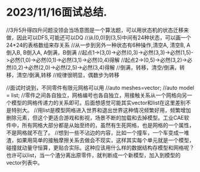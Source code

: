 # 2023/11/16面试总结.

//3升5升得四升问题没领会当场意图是一个算法题，可以用状态机的状态迁移来做，因此可以DFS,可能还可以DQ
//从(0,0)到(3,5)中间有24种状态，可以画一个24*24的表格数组来存关系
//从一步到另外一种状态有6种操作,清空A, 清空B, A倒入B, B倒入A, A倒满，B倒满
//起点1->(3,0)->必然(0,3)->必然(3,3)->必然(1,5)->必然(1,0)->必然(0,1)->必然(3,1)->必然(0,4)得解
//起点2->(0,5)->必然(3,2)->必然(0,2)->必然(2,0)->必然(2,5)->必然(3,4)得解
//倒满，转移，清空/倒满，转移，清空/倒满,转移
//规律很明显，偶数步为转移

//面试时说到，不同零件有限元网格可以用
//auto meshes=vector<mesh>;
//auto model = list<meshes>;
//零件之间各自独立，网格编号也各自独立，用接触关系从一个网格向另一个模型的网格传递力的关系即可。后面想感觉可能其实vector和list在这里差别不是特别大。
//用list是模型网格进入世界和退出世界这种情况频繁好用，频繁增加删除元素，但这个更适合游戏和影视，场景不断的加载和去掉模型。工业CAE软件中，所有网格大部分都是从始至终的，虽然有生死网格，也是网格的一个属性，不是网格就不在了。
//想到一些不沾边的内容，比如一个撞车，一个车变成一堆渣，如果用简单的接触摩擦关系去做会不现实，这样其实每个单元就是一个模型，碰撞就动量守恒算，更贴合实际。这种应该用什么样的数据结构存模型和网格呢？也许可以list，当一个渣分离出原零件，就判断成一个新模型，加入到模型的vector列表中。